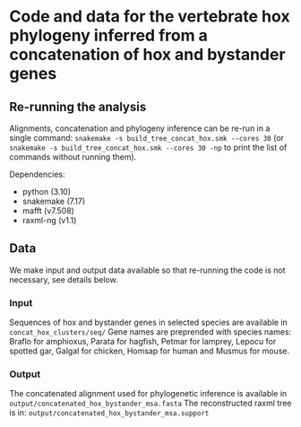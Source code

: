 # Code and data for the vertebrate hox phylogeny inferred from a concatenation of hox and bystander genes

## Re-running the analysis

Alignments, concatenation and phylogeny inference can be re-run in a single command: `snakemake -s build_tree_concat_hox.smk --cores 30` (or `snakemake -s build_tree_concat_hox.smk --cores 30 -np` to print the list of commands without running them).

Dependencies:
- python (3.10)
- snakemake (7.17)
- mafft (v7.508)
- raxml-ng (v1.1)

## Data

We make input and output data available so that re-running the code is not necessary, see details below.

### Input

Sequences of hox and bystander genes in selected species are available in `concat_hox_clusters/seq/`
Gene names are preprended with species names: Braflo for amphioxus, Parata for hagfish, Petmar for lamprey, Lepocu for spotted gar, Galgal for chicken, Homsap for human and Musmus for mouse.

### Output

The concatenated alignment used for phylogenetic inference is available in `output/concatenated_hox_bystander_msa.fasta`
The reconstructed raxml tree is in: `output/concatenated_hox_bystander_msa.support`
